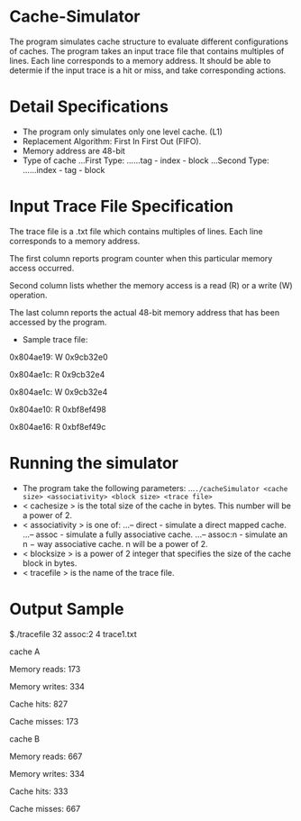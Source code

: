 # Cache-Simulator
The program simulates cache structure to evaluate different configurations of caches. 
The program takes an input trace file that contains multiples of lines. Each line corresponds to a memory address. 
It should be able to determie if the input trace is a hit or miss, and take corresponding actions.

# Detail Specifications 
* The program only simulates only one level cache. (L1)
* Replacement Algorithm: First In First Out (FIFO).
* Memory address are 48-bit
* Type of cache
...First Type:
......tag - index - block
...Second Type:
......index - tag - block

# Input Trace File Specification
The trace file is a .txt file which contains multiples of lines. Each line corresponds to a memory address.

The first column reports program counter when this particular memory access occurred. 

Second column lists whether the memory access is a read (R) or a write (W) operation. 

The last column reports the actual 48-bit memory address that has been accessed by the program.

* Sample trace file:

0x804ae19: W 0x9cb32e0

0x804ae1c: R 0x9cb32e4

0x804ae1c: W 0x9cb32e4

0x804ae10: R 0xbf8ef498

0x804ae16: R 0xbf8ef49c

# Running the simulator
* The program take the following parameters:
...`./cacheSimulator <cache size> <associativity> <block size> <trace file>`
* < cachesize > is the total size of the cache in bytes. This number will be a power of 2.
* < associativity > is one of: 
...– direct - simulate a direct mapped cache. 
...– assoc - simulate a fully associative cache. 
...– assoc:n - simulate an n − way associative cache. n will be a power of 2.
* < blocksize > is a power of 2 integer that specifies the size of the cache block in bytes.
* < tracefile > is the name of the trace file.

# Output Sample

$./tracefile 32 assoc:2 4 trace1.txt

cache A

Memory reads: 173

Memory writes: 334

Cache hits: 827 

Cache misses: 173 

cache B

Memory reads: 667 

Memory writes: 334 

Cache hits: 333 

Cache misses: 667
